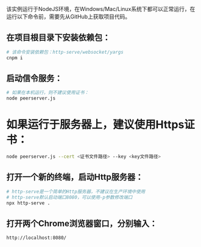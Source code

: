该实例运行于NodeJS环境，在Windows/Mac/Linux系统下都可以正常运行，在运行以下命令前，需要先从GitHub上获取项目代码。
## 在项目根目录下安装依赖包：
```bash
# 该命令安装依赖包：http-serve/websocket/yargs
cnpm i
```
## 启动信令服务：
```bash
# 如果在本机运行，则不建议使用证书：
node peerserver.js 
```
# 如果运行于服务器上，建议使用Https证书：
```bash
node peerserver.js --cert <证书文件路径> --key <key文件路径>
```
## 打开一个新的终端，启动Http服务器：
```bash
# http-serve是一个简单的Http服务器，不建议在生产环境中使用
# http-serve默认启动端口8080，可以使用-p参数修改端口
npx http-serve .
```
## 打开两个Chrome浏览器窗口，分别输入：
```bash
http://localhost:8080/
```
